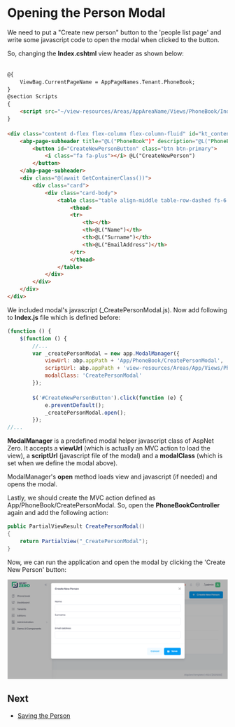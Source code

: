 # Opening the Person Modal

We need to put a "Create new person" button to the 'people list page'
and write some javascript code to open the modal when clicked to the
button.

So, changing the **Index.cshtml** view header as shown below:

```html

@{
    ViewBag.CurrentPageName = AppPageNames.Tenant.PhoneBook;
}
@section Scripts
{
    <script src="~/view-resources/Areas/AppAreaName/Views/PhoneBook/Index.js" asp-append-version="true"></script>
}

<div class="content d-flex flex-column flex-column-fluid" id="kt_content">
    <abp-page-subheader title="@L("PhoneBook")" description="@L("PhoneBookInfo")">
        <button id="CreateNewPersonButton" class="btn btn-primary">
            <i class="fa fa-plus"></i> @L("CreateNewPerson")
        </button>        
    </abp-page-subheader>
    <div class="@(await GetContainerClass())">
        <div class="card">
            <div class="card-body">
                <table class="table align-middle table-row-dashed fs-6 gy-5 dataTable no-footer" id="PhoneBookTable">
                    <thead>
                    <tr>
                        <th></th>
                        <th>@L("Name")</th>
                        <th>@L("Surname")</th>
                        <th>@L("EmailAddress")</th>
                    </tr>
                    </thead>
                </table>
            </div>
        </div>
    </div>
</div>
```

We included modal's javascript (\_CreatePersonModal.js). Now add following to **Index.js** file which is defined before:

```javascript
(function () {
    $(function () {
        //...
        var _createPersonModal = new app.ModalManager({
            viewUrl: abp.appPath + 'App/PhoneBook/CreatePersonModal',
            scriptUrl: abp.appPath + 'view-resources/Areas/App/Views/PhoneBook/_CreatePersonModal.js',
            modalClass: 'CreatePersonModal'
        });

        $('#CreateNewPersonButton').click(function (e) {
            e.preventDefault();
            _createPersonModal.open();
        });
//...
```

**ModalManager** is a predefined modal helper javascript class of AspNet
Zero. It accepts a **viewUrl** (which is actually an MVC action to load
the view), a **scriptUrl** (javascript file of the modal) and a
**modalClass** (which is set when we define the modal above).

ModalManager's **open** method loads view and javascript (if needed) and
opens the modal.

Lastly, we should create the MVC action defined as
App/PhoneBook/CreatePersonModal. So, open the **PhoneBookController**
again and add the following action:

```csharp
public PartialViewResult CreatePersonModal()
{
    return PartialView("_CreatePersonModal");
}
```

Now, we can run the application and open the modal by clicking the
'Create New Person' button:

<img src="images/phonebook-create-person-dialog3.png" alt="Create Person Dialog" class="img-thumbnail" />

## Next

- [Saving the Person](Developing-Step-By-Step-Core-Saving-Person.md)